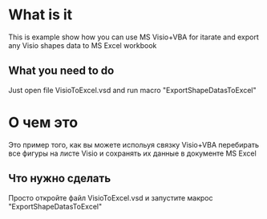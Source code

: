 # What is it
This is example show how you can use MS Visio+VBA for itarate and export any Visio shapes data to MS Excel workbook

## What you need to do
Just open file VisioToExcel.vsd and run macro "ExportShapeDatasToExcel"

<ru>
  
# О чем это
Это пример того, как вы можете испольуя связку Visio+VBA перебирать все фигуры на листе Visio и сохранять их данные в документе MS Excel

## Что нужно сделать
Просто откройте файл VisioToExcel.vsd  и запустите макрос "ExportShapeDatasToExcel"
